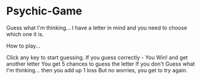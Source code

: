 # Psychic-Game

Guess what I'm thinking... I have a letter in mind and you need to choose which one it is.

How to play... 

Click any key to start guessing.
If you guess correctly - You Win! and get another letter
You get 5 chances to guess the letter
If you don't Guess what I'm thinking... then you add up 1 loss
But no worries, you get to try again.